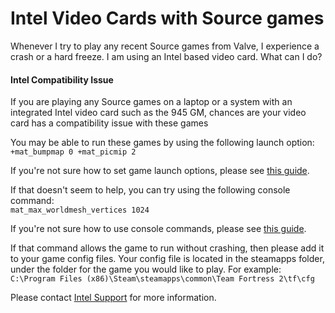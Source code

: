 # Intel Video Cards with Source games

Whenever I try to play any recent Source games from Valve, I experience a crash or a hard freeze. I am using an Intel based video card. What can I do?  
  
#### Intel Compatibility Issue
If you are playing any Source games on a laptop or a system with an integrated Intel video card such as the 945 GM, chances are your video card has a compatibility issue with these games  
  
You may be able to run these games by using the following launch option:  
`+mat_bumpmap 0 +mat_picmip 2`  
  
If you're not sure how to set game launch options, please see [this guide](https://help.steampowered.com/en/faqs/view/7D01-D2DD-D75E-2955).  
  
If that doesn't seem to help, you can try using the following console command:  
`mat_max_worldmesh_vertices 1024`  
  
If you're not sure how to use console commands, please see [this guide](https://help.steampowered.com/en/faqs/view/4700-D10E-26BE-DDDD).  
  
If that command allows the game to run without crashing, then please add it to your game config files. Your config file is located in the steamapps folder, under the folder for the game you would like to play. For example:  
`C:\Program Files (x86)\Steam\steamapps\common\Team Fortress 2\tf\cfg`  
  
Please contact [Intel Support](https://www.intel.com/content/www/us/en/support.html) for more information.  
  
